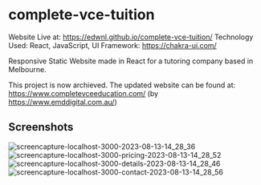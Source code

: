 # complete-vce-tuition
Website Live at: https://edwnl.github.io/complete-vce-tuition/
Technology Used: React, JavaScript, UI Framework: https://chakra-ui.com/

Responsive Static Website made in React for a tutoring company based in Melbourne.

This project is now archieved. The updated website can be found at: https://www.completevceeducation.com/ (by https://www.emddigital.com.au/)

## Screenshots
![screencapture-localhost-3000-2023-08-13-14_28_36](https://github.com/edwnl/complete-vce-tuition/assets/19798018/9deef824-e61f-4b35-be3f-993035a63632)
![screencapture-localhost-3000-pricing-2023-08-13-14_28_52](https://github.com/edwnl/complete-vce-tuition/assets/19798018/9ed0dcd8-8614-47fd-b357-9414c3fa5f8b)
![screencapture-localhost-3000-details-2023-08-13-14_28_46](https://github.com/edwnl/complete-vce-tuition/assets/19798018/ba1ba684-2049-4549-9f13-46fd4e712c69)
![screencapture-localhost-3000-contact-2023-08-13-14_28_56](https://github.com/edwnl/complete-vce-tuition/assets/19798018/c62b4ba6-33b3-4266-bc52-e08f890762a6)
